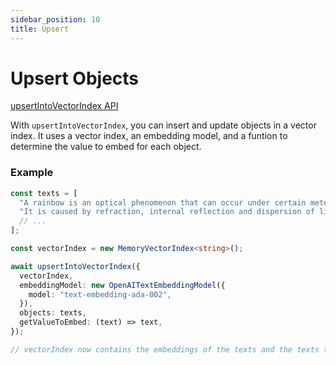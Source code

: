 ```yaml
---
sidebar_position: 10
title: Upsert
---
```


# Upsert Objects

[upsertIntoVectorIndex API](/api/modules/#upsertintovectorindex)

With `upsertIntoVectorIndex`, you can insert and update objects in a vector index.
It uses a vector index, an embedding model, and a funtion to determine the value to embed for each object.

### Example

```ts
const texts = [
  "A rainbow is an optical phenomenon that can occur under certain meteorological conditions.",
  "It is caused by refraction, internal reflection and dispersion of light in water droplets resulting in a continuous spectrum of light appearing in the sky.",
  // ...
];

const vectorIndex = new MemoryVectorIndex<string>();

await upsertIntoVectorIndex({
  vectorIndex,
  embeddingModel: new OpenAITextEmbeddingModel({
    model: "text-embedding-ada-002",
  }),
  objects: texts,
  getValueToEmbed: (text) => text,
});

// vectorIndex now contains the embeddings of the texts and the texts themselves
```
